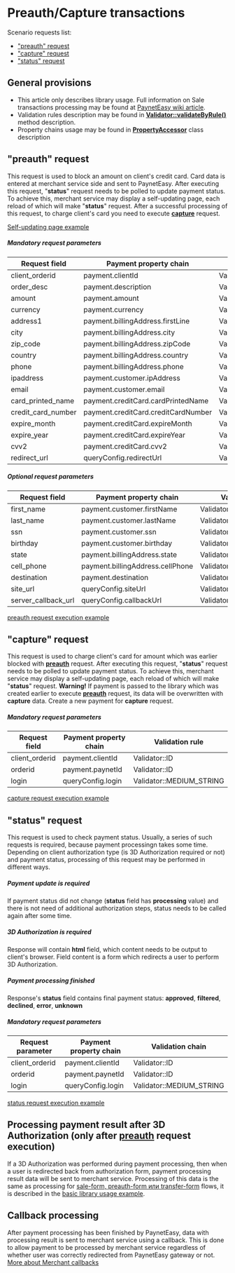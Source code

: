 # Preauth/Capture transactions

Scenario requests list:
* ["preauth" request](#preauth)
* ["capture" request](#capture)
* ["status" request](#status)

## General provisions

* This article only describes library usage. Full information on Sale transactions processing may be found at [PaynetEasy wiki article](http://wiki.payneteasy.com/index.php/PnE:Preauth/Capture_Transactions).
* Validation rules description may be found in **[Validator::validateByRule()](../library-internals/02-validator.md#validateByRule)** method description.
* Property chains usage may be found in **[PropertyAccessor](../library-internals/03-property-accessor.md)** class description

## <a name="preauth"></a> "preauth" request

This request is used to block an amount on client's credit card. Card data is entered at merchant service side and sent to PaynetEasy. After executing this request, "**status**" request needs to be polled to update payment status. To achieve this, merchant service may display a self-updating page, each reload of which will make "**status**" request. After a successful processing of this request, to charge client's card you need to execute **[capture](#capture)** request.

[Self-updating page example](../../../example/common/waitPage.php)

##### Mandatory request parameters

Request field       |Payment property chain             |Validation rule
--------------------|-----------------------------------|-----------------
client_orderid      |payment.clientId                   |Validator::ID
order_desc          |payment.description                |Validator::LONG_STRING
amount              |payment.amount                     |Validator::AMOUNT
currency            |payment.currency                   |Validator::CURRENCY
address1            |payment.billingAddress.firstLine   |Validator::MEDIUM_STRING
city                |payment.billingAddress.city        |Validator::MEDIUM_STRING
zip_code            |payment.billingAddress.zipCode     |Validator::ZIP_CODE
country             |payment.billingAddress.country     |Validator::COUNTRY
phone               |payment.billingAddress.phone       |Validator::PHONE
ipaddress           |payment.customer.ipAddress         |Validator::IP
email               |payment.customer.email             |Validator::EMAIL
card_printed_name   |payment.creditCard.cardPrintedName |Validator::LONG_STRING
credit_card_number  |payment.creditCard.creditCardNumber|Validator::CREDIT_CARD_NUMBER
expire_month        |payment.creditCard.expireMonth     |Validator::MONTH
expire_year         |payment.creditCard.expireYear      |Validator::YEAR
cvv2                |payment.creditCard.cvv2            |Validator::CVV2
redirect_url        |queryConfig.redirectUrl            |Validator::URL

##### Optional request parameters

Request field       |Payment property chain             |Validation rule
--------------------|-----------------------------------|-----------------
first_name          |payment.customer.firstName         |Validator::MEDIUM_STRING
last_name           |payment.customer.lastName          |Validator::MEDIUM_STRING
ssn                 |payment.customer.ssn               |Validator::SSN
birthday            |payment.customer.birthday          |Validator::DATE
state               |payment.billingAddress.state       |Validator::COUNTRY
cell_phone          |payment.billingAddress.cellPhone   |Validator::PHONE
destination         |payment.destination                |Validator::LONG_STRING
site_url            |queryConfig.siteUrl                |Validator::URL
server_callback_url |queryConfig.callbackUrl            |Validator::URL

[preauth request execution example](../../../example/preauth.php)

## <a name="capture"></a> "capture" request

This request is used to charge client's card for amount which was earlier blocked with **[preauth](#preauth)** request. After executing this request, "**status**" request needs to be polled to update payment status. To achieve this, merchant service may display a self-updating page, each reload of which will make "**status**" request. **Warning!** If payment is passed to the library which was created earlier to execute **[preauth](#preauth)** request, its data will be overwritten with **capture** data. Create a new payment for **capture** request.

##### Mandatory request parameters

Request field       |Payment property chain |Validation rule
--------------------|-----------------------|-----------------
client_orderid      |payment.clientId       |Validator::ID
orderid             |payment.paynetId       |Validator::ID
login               |queryConfig.login      |Validator::MEDIUM_STRING

[capture request execution example](../../../example/capture.php)

## <a name="status"></a> "status" request

This request is used to check payment status. Usually, a series of such requests is required, because payment processingn takes some time. Depending on client authorization type (is 3D Authorization required or not) and payment status, processing of this request may be performed in different ways.

##### Payment update is required

If payment status did not change (**status** field has **processing** value) and there is not need of additional authorization steps, status needs to be called again after some time.

##### 3D Authorization is required

Response will contain **html** field, which content needs to be output to client's browser. Field content is a form which redirects a user to perform 3D Authorization.

##### Payment processing finished

Response's **status** field contains final payment status: **approved**, **filtered**, **declined**, **error**, **unknown**

##### Mandatory request parameters

Request parameter   |Payment property chain |Validation chain
--------------------|-----------------------|-----------------
client_orderid      |payment.clientId       |Validator::ID
orderid             |payment.paynetId       |Validator::ID
login               |queryConfig.login      |Validator::MEDIUM_STRING

[status request execution example](../../../example/status.php)

## <a name="3d-redirect"></a> Processing payment result after 3D Authorization (only after **[preauth](#preauth)** request execution)

If a 3D Authorization was performed during payment processing, then when a user is redirected back from authorization form, payment processing result data will be sent to merchant service. Processing of this data is the same as processing for [sale-form, preauth-form или transfer-form](05-payment-form-integration.md) flows, it is described in the [basic library usage example](../00-basic-tutorial.md#stage_2).

## <a name="callback"></a> Callback processing

After payment processing has been finished by PaynetEasy, data with processing result is sent to merchant service using a callback. This is done to allow payment to be processed by merchant service regardless of whether user was correctly redirected from PaynetEasy gateway or not.
[More about Merchant callbacks](06-merchant-callbacks.md)
